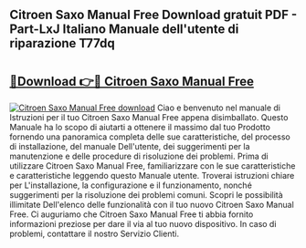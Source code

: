 ## Citroen Saxo Manual Free Download gratuit PDF - Part-LxJ Italiano Manuale dell'utente di riparazione T77dq

# <h2><a href="http://dfa5ys.blite.top/?on=Citroen+Saxo+Manual+Free">🔗Download 👉🔴 Citroen Saxo Manual Free</a></h2>

[![Citroen Saxo Manual Free download](https://i.imgur.com/lujVjoI.png)](http://dfa5ys.blite.top/?on=Citroen+Saxo+Manual+Free)
Ciao e benvenuto nel manuale di Istruzioni per il tuo Citroen Saxo Manual Free appena disimballato. Questo Manuale ha lo scopo di aiutarti a ottenere il massimo dal tuo Prodotto fornendo una panoramica completa delle sue caratteristiche, del processo di installazione, del manuale Dell'utente, dei suggerimenti per la manutenzione e delle procedure di risoluzione dei problemi. Prima di utilizzare Citroen Saxo Manual Free, familiarizzare con le sue caratteristiche e caratteristiche leggendo questo Manuale utente. Troverai istruzioni chiare per L'installazione, la configurazione e il funzionamento, nonché suggerimenti per la risoluzione dei problemi comuni. Scopri le possibilità illimitate Dell'elenco delle funzionalità con il tuo nuovo Citroen Saxo Manual Free. Ci auguriamo che Citroen Saxo Manual Free ti abbia fornito informazioni preziose per dare il via al tuo nuovo dispositivo. In caso di problemi, contattare il nostro Servizio Clienti.
